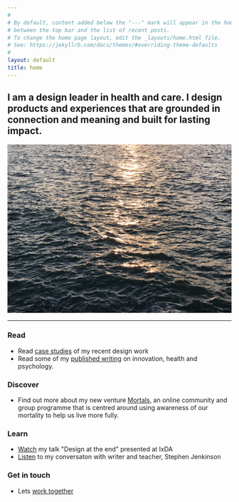 ```yaml
---
#
# By default, content added below the "---" mark will appear in the home page
# between the top bar and the list of recent posts.
# To change the home page layout, edit the _layouts/home.html file.
# See: https://jekyllrb.com/docs/themes/#overriding-theme-defaults
#
layout: default
title: home
---
```


## I am a design leader in health and care. I design products and experiences that are grounded in connection and meaning and built for lasting impact.

![ivor-home](images/ivor-home-sea.jpeg)

---

### Read 
- Read [case studies](/work) of my recent design work
- Read some of my [published writing](/writing) on innovation, health and psychology.

### Discover
- Find out more about my new venture [Mortals](http://mortals.community), an online community and group programme that is centred around using awareness of our mortality to help us live more fully.

### Learn
- [Watch](https://vimeo.com/321016208) my talk "Design at the end" presented at IxDA
- [Listen](https://www.youtube.com/watch?v=nVPdp9NtFcY) to my conversaton with writer and teacher, Stephen Jenkinson

### Get in touch
- Lets [work together](/consultancy)
